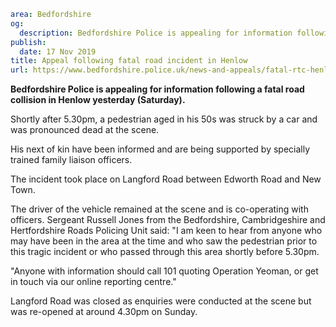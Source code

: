 ```yaml
area: Bedfordshire
og:
  description: Bedfordshire Police is appealing for information following a fatal road collision in Henlow yesterday (Saturday).
publish:
  date: 17 Nov 2019
title: Appeal following fatal road incident in Henlow
url: https://www.bedfordshire.police.uk/news-and-appeals/fatal-rtc-henlow-nov19
```

**Bedfordshire Police is appealing for information following a fatal road collision in Henlow yesterday (Saturday).**

Shortly after 5.30pm, a pedestrian aged in his 50s was struck by a car and was pronounced dead at the scene.

His next of kin have been informed and are being supported by specially trained family liaison officers.

The incident took place on Langford Road between Edworth Road and New Town.

The driver of the vehicle remained at the scene and is co-operating with officers. Sergeant Russell Jones from the Bedfordshire, Cambridgeshire and Hertfordshire Roads Policing Unit said: "I am keen to hear from anyone who may have been in the area at the time and who saw the pedestrian prior to this tragic incident or who passed through this area shortly before 5.30pm.

"Anyone with information should call 101 quoting Operation Yeoman, or get in touch via our online reporting centre."

Langford Road was closed as enquiries were conducted at the scene but was re-opened at around 4.30pm on Sunday.
